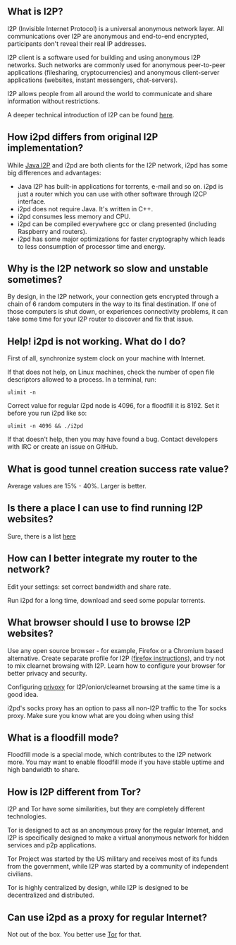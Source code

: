 ## What is I2P?

I2P (Invisible Internet Protocol) is a universal anonymous network layer. 
All communications over I2P are anonymous and end-to-end encrypted, participants
don't reveal their real IP addresses. 

I2P client is a software used for building and using anonymous I2P 
networks. Such networks are commonly used for anonymous peer-to-peer 
applications (filesharing, cryptocurrencies) and anonymous client-server 
applications (websites, instant messengers, chat-servers).

I2P allows people from all around the world to communicate and share information
without restrictions.

A deeper technical introduction of I2P can be found [here](https://geti2p.net/en/docs/how/tech-intro).

## How i2pd differs from original I2P implementation?

While [Java I2P](https://geti2p.net) and i2pd are both clients for the I2P network, i2pd has some big differences and advantages:

* Java I2P has built-in applications for torrents, e-mail and so on. i2pd is just a router which you can use with other software through I2CP interface.
* i2pd does not require Java. It's written in C++.
* i2pd consumes less memory and CPU.
* i2pd can be compiled everywhere gcc or clang presented (including Raspberry and routers).
* i2pd has some major optimizations for faster cryptography which leads to less consumption of processor time and energy.

## Why is the I2P network so slow and unstable sometimes?

By design, in the I2P network, your connection gets encrypted through a chain of 6 
random computers in the way to its final destination. If one of those computers
is shut down, or experiences connectivity problems, it can take some time for your
I2P router to discover and fix that issue. 

## Help! i2pd is not working. What do I do?

First of all, synchronize system clock on your machine with Internet.

If that does not help, on Linux machines, check the number of open file descriptors
allowed to a process. In a terminal, run:

    ulimit -n

Correct value for regular i2pd node is 4096, for a floodfill it is 8192. 
Set it before you run i2pd like so:

    ulimit -n 4096 && ./i2pd

If that doesn't help, then you may have found a bug.
Contact developers with IRC or create an issue on GitHub.

## What is good tunnel creation success rate value?

Average values are 15% - 40%. Larger is better.

## Is there a place I can use to find running I2P websites?

Sure, there is a list [here](http://identiguy.i2p.xyz/)

## How can I better integrate my router to the network?

Edit your settings: set correct bandwidth and share rate. 

Run i2pd for a long time, download and seed some popular torrents.

## What browser should I use to browse I2P websites?

Use any open source browser - for example, Firefox or a Chromium based alternative. Create separate profile for I2P ([firefox instructions](https://support.mozilla.org/en-US/kb/profile-manager-create-and-remove-firefox-profiles)), 
and try not to mix clearnet browsing with I2P. Learn how to configure your browser for better privacy and security.

Configuring [privoxy](https://wiki.archlinux.org/index.php/Privoxy) for I2P/onion/clearnet browsing at the same time is a good idea.

i2pd's socks proxy has an option to pass all non-I2P traffic to the Tor socks proxy. Make sure you know what are you doing when using this!

## What is a floodfill mode?

Floodfill mode is a special mode, which contributes to the I2P network more.
You may want to enable floodfill mode if you have stable uptime and high bandwidth
to share.

## How is I2P different from Tor?

I2P and Tor have some similarities, but they are completely different technologies.

Tor is designed to act as an anonymous proxy for the regular Internet, and I2P 
is specifically designed to make a virtual anonymous network for hidden services 
and p2p applications. 

Tor Project was started by the US military and receives most of its funds
from the government, while I2P was started by a community of independent civilians.

Tor is highly centralized by design, while I2P is designed to be decentralized and distributed.

## Can use i2pd as a proxy for regular Internet?

Not out of the box. You better use [Tor](https://www.torproject.org/) for that.

